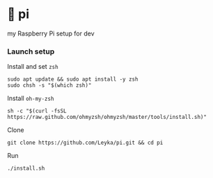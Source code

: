 # 🥧 pi

my Raspberry Pi setup for dev

### Launch setup

Install and set `zsh`

```
sudo apt update && sudo apt install -y zsh
sudo chsh -s "$(which zsh)"
```

Install `oh-my-zsh`

```
sh -c "$(curl -fsSL https://raw.github.com/ohmyzsh/ohmyzsh/master/tools/install.sh)"
```

Clone

```
git clone https://github.com/Leyka/pi.git && cd pi
```

Run

```
./install.sh
```
